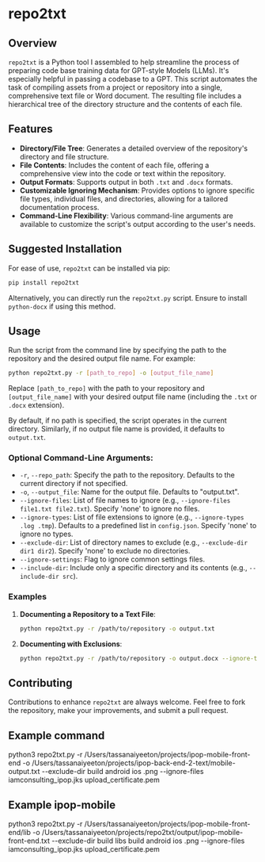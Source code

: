 # repo2txt

## Overview
`repo2txt` is a Python tool I assembled to help streamline the process of preparing code base training data for GPT-style Models (LLMs). It's especially helpful in passing a codebase to a GPT. This script automates the task of compiling assets from a project or repository into a single, comprehensive text file or Word document. The resulting file includes a hierarchical tree of the directory structure and the contents of each file.

## Features
- **Directory/File Tree**: Generates a detailed overview of the repository's directory and file structure.
- **File Contents**: Includes the content of each file, offering a comprehensive view into the code or text within the repository.
- **Output Formats**: Supports output in both `.txt` and `.docx` formats.
- **Customizable Ignoring Mechanism**: Provides options to ignore specific file types, individual files, and directories, allowing for a tailored documentation process.
- **Command-Line Flexibility**: Various command-line arguments are available to customize the script's output according to the user's needs.

## Suggested Installation
For ease of use, `repo2txt` can be installed via pip:

```bash
pip install repo2txt
```

Alternatively, you can directly run the `repo2txt.py` script. Ensure to install `python-docx` if using this method.

## Usage

Run the script from the command line by specifying the path to the repository and the desired output file name. For example:

```bash
python repo2txt.py -r [path_to_repo] -o [output_file_name]
```

Replace `[path_to_repo]` with the path to your repository and `[output_file_name]` with your desired output file name (including the `.txt` or `.docx` extension).

By default, if no path is specified, the script operates in the current directory. Similarly, if no output file name is provided, it defaults to `output.txt`.

### Optional Command-Line Arguments:

- `-r`, `--repo_path`: Specify the path to the repository. Defaults to the current directory if not specified.
- `-o`, `--output_file`: Name for the output file. Defaults to "output.txt".
- `--ignore-files`: List of file names to ignore (e.g., `--ignore-files file1.txt file2.txt`). Specify 'none' to ignore no files.
- `--ignore-types`: List of file extensions to ignore (e.g., `--ignore-types .log .tmp`). Defaults to a predefined list in `config.json`. Specify 'none' to ignore no types.
- `--exclude-dir`: List of directory names to exclude (e.g., `--exclude-dir dir1 dir2`). Specify 'none' to exclude no directories.
- `--ignore-settings`: Flag to ignore common settings files.
- `--include-dir`: Include only a specific directory and its contents (e.g., `--include-dir src`).

### Examples

1. **Documenting a Repository to a Text File**:
   ```bash
   python repo2txt.py -r /path/to/repository -o output.txt
   ```

2. **Documenting with Exclusions**:
   ```bash
   python repo2txt.py -r /path/to/repository -o output.docx --ignore-types .log .tmp --exclude-dir tests
   ```

## Contributing
Contributions to enhance `repo2txt` are always welcome. Feel free to fork the repository, make your improvements, and submit a pull request.

## Example command
python3 repo2txt.py -r /Users/tassanaiyeeton/projects/ipop-mobile-front-end
-o /Users/tassanaiyeeton/projects/ipop-back-end-2-text/mobile-output.txt --exclude-dir build android ios .png --ignore-files iamconsulting_ipop.jks upload_certificate.pem

## Example ipop-mobile
python3 repo2txt.py -r /Users/tassanaiyeeton/projects/ipop-mobile-front-end/lib -o /Users/tassanaiyeeton/projects/repo2txt/output/ipop-mobile-front-end.txt --exclude-dir build libs
build android ios .png --ignore-files iamconsulting_ipop.jks upload_certificate.pem